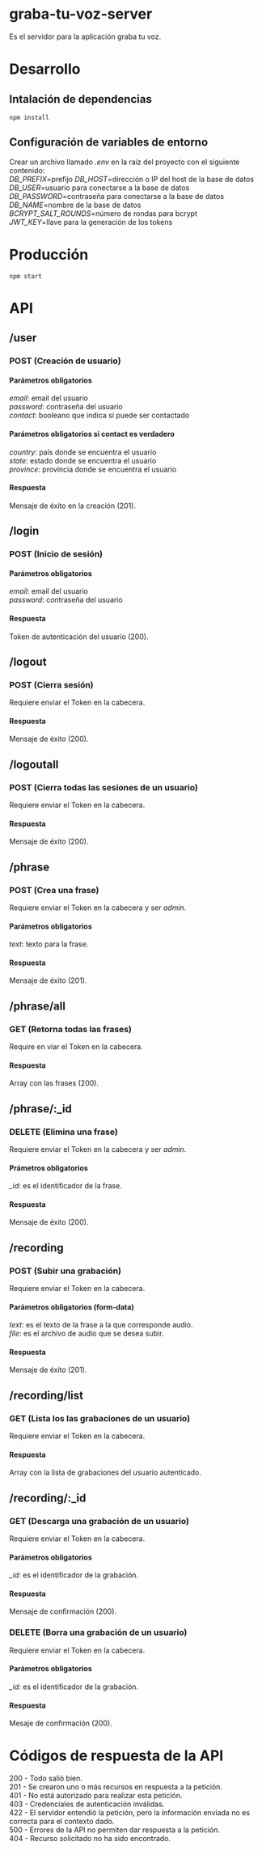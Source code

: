 # graba-tu-voz-server
Es el servidor para la aplicación graba tu voz.

# Desarrollo
## Intalación de dependencias
`npm install`

## Configuración de variables de entorno
Crear un archivo llamado *.env* en la raíz del proyecto con el siguiente contenido:\
*DB_PREFIX*=prefijo
*DB_HOST*=dirección o IP del host de la base de datos\
*DB_USER*=usuario para conectarse a la base de datos\
*DB_PASSWORD*=contraseña para conectarse a la base de datos\
*DB_NAME*=nombre de la base de datos\
*BCRYPT_SALT_ROUNDS*=número de rondas para bcrypt\
*JWT_KEY*=llave para la generación de los tokens

# Producción
`npm start`

# API
## /user
### POST (Creación de usuario)
#### Parámetros obligatorios
*email*: email del usuario\
*password*: contraseña del usuario\
*contact*: booleano que indica si puede ser contactado
#### Parámetros obligatorios si contact es verdadero
*country*: país donde se encuentra el usuario\
*state*: estado donde se encuentra el usuario\
*province*: provincia donde se encuentra el usuario
#### Respuesta
Mensaje de éxito en la creación (201).

## /login
### POST (Inicio de sesión)
#### Parámetros obligatorios
*email*: email del usuario\
*password*: contraseña del usuario
#### Respuesta
Token de autenticación del usuario (200).

## /logout
### POST (Cierra sesión)
Requiere enviar el Token en la cabecera.
#### Respuesta
Mensaje de éxito (200).

## /logoutall
### POST (Cierra todas las sesiones de un usuario)
Requiere enviar el Token en la cabecera.
#### Respuesta
Mensaje de éxito (200).

## /phrase
### POST (Crea una frase)
Requiere enviar el Token en la cabecera y ser *admin*.
#### Parámetros obligatorios
*text*: texto para la frase.
#### Respuesta
Mensaje de éxito (201).

## /phrase/all
### GET (Retorna todas las frases)
Require en viar el Token en la cabecera.
#### Respuesta
Array con las frases (200).

## /phrase/:_id
### DELETE (Elimina una frase)
Requiere enviar el Token en la cabecera y ser *admin*.
#### Prámetros obligatorios
*_id*: es el identificador de la frase.
#### Respuesta
Mensaje de éxito (200).

## /recording
### POST (Subir una grabación)
Requiere enviar el Token en la cabecera.
#### Parámetros obligatorios (form-data)
*text*: es el texto de la frase a la que corresponde audio.\
*file*: es el archivo de audio que se desea subir.
#### Respuesta
Mensaje de éxito (201).

## /recording/list
### GET (Lista los las grabaciones de un usuario)
Requiere enviar el Token en la cabecera.
#### Respuesta
Array con la lista de grabaciones del usuario autenticado.

## /recording/:_id
### GET (Descarga una grabación de un usuario)
Requiere enviar el Token en la cabecera.
#### Parámetros obligatorios
*_id*: es el identificador de la grabación.
#### Respuesta
Mensaje de confirmación (200).
### DELETE (Borra una grabación de un usuario)
Requiere enviar el Token en la cabecera.
#### Parámetros obligatorios
*_id*: es el identificador de la grabación.
#### Respuesta
Mesaje de confirmación (200).

# Códigos de respuesta de la API
200 - Todo salió bien.\
201 - Se crearon uno o más recursos en respuesta a la petición.\
401 - No está autorizado para realizar esta petición.\
403 - Credenciales de autenticación inválidas.\
422 - El servidor entendió la petición, pero la información enviada no es correcta para el contexto dado.\
500 - Errores de la API no permiten dar respuesta a la petición.\
404 - Recurso solicitado no ha sido encontrado.